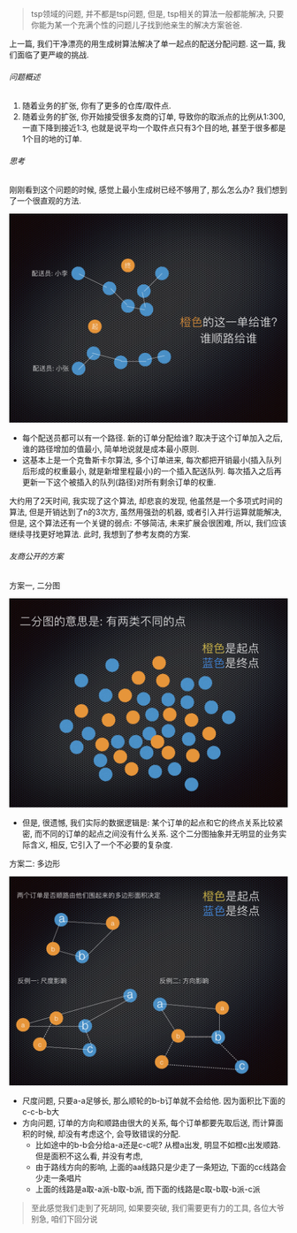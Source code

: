 > tsp领域的问题, 并不都是tsp问题, 但是, tsp相关的算法一般都能解决, 只要你能为某一个充满个性的问题儿子找到他亲生的解决方案爸爸.

上一篇, 我们干净漂亮的用生成树算法解决了单一起点的配送分配问题.  这一篇, 我们面临了更严峻的挑战.

###### 问题概述

1. 随着业务的扩张, 你有了更多的仓库/取件点.
2. 随着业务的扩张, 你开始接受很多友商的订单, 导致你的取派点的比例从1:300, 一直下降到接近1:3, 也就是说平均一个取件点只有3个目的地, 甚至于很多都是1个目的地的订单.

###### 思考

刚刚看到这个问题的时候, 感觉上最小生成树已经不够用了, 那么怎么办? 我们想到了一个很直观的方法. 

![tsp.006](/images/tsp.006.jpeg)

- 每个配送员都可以有一个路径.  新的订单分配给谁? 取决于这个订单加入之后, 谁的路径增加的值最小, 简单地说就是成本最小原则. 
- 这基本上是一个克鲁斯卡尔算法, 多个订单进来, 每次都把开销最小(插入队列后形成的权重最小, 就是新增里程最小)的一个插入配送队列. 每次插入之后再更新一下这个被插入的队列(路径)对所有剩余订单的权重.

大约用了2天时间, 我实现了这个算法, 却悲哀的发现, 他虽然是一个多项式时间的算法, 但是开销达到了n的3次方, 虽然用强劲的机器, 或者引入并行运算就能解决, 但是, 这个算法还有一个关键的弱点: 不够简洁, 未来扩展会很困难, 所以, 我们应该继续寻找更好地算法. 此时, 我想到了参考友商的方案.

###### 友商公开的方案

方案一, 二分图

![tsp.007](/images/tsp.007.jpeg)

- 但是, 很遗憾, 我们实际的数据逻辑是: 某个订单的起点和它的终点关系比较紧密, 而不同的订单的起点之间没有什么关系. 这个二分图抽象并无明显的业务实际含义, 相反, 它引入了一个不必要的复杂度.

方案二: 多边形

![tsp.008](/images/tsp.008.jpeg)

- 尺度问题, 只要a-a足够长, 那么顺轮的b-b订单就不会给他. 因为面积比下面的c-c-b-b大
- 方向问题, 订单的方向和顺路由很大的关系, 每个订单都要先取后送, 而计算面积的时候, 却没有考虑这个, 会导致错误的分配. 
  - 比如途中的b-b会分给a-a还是c-c呢? 从橙a出发, 明显不如橙c出发顺路. 但是面积不这么看, 并没有考虑, 
  - 由于路线方向的影响, 上面的aa线路只是少走了一条短边, 下面的cc线路会少走一条唱片
  - 上面的线路是a取-a派-b取-b派, 而下面的线路是c取-b取-b派-c派

> 至此感觉我们走到了死胡同, 如果要突破, 我们需要更有力的工具, 各位大爷别急, 咱们下回分说